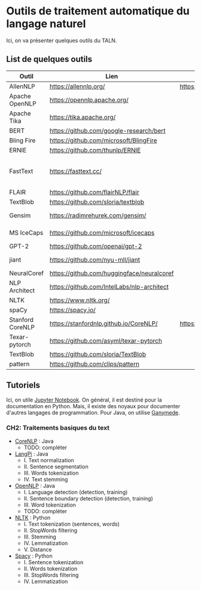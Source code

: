 # Outils de traitement automatique du langage naturel

Ici, on va présenter quelques outils du TALN.

## List de quelques outils

|Outil|Lien|Demo|Langage|Tâches|
|---|---|---|---|---|
|AllenNLP|https://allennlp.org/|https://demo.allennlp.org/|Python| |
|Apache OpenNLP|https://opennlp.apache.org/| |Java| |
|Apache Tika|https://tika.apache.org/| |Java|Text extraction|
|BERT|https://github.com/google-research/bert| |Python|Modele|
|Bling Fire|https://github.com/microsoft/BlingFire| |Multiple (C++)|Preprocessing|
|ERNIE|https://github.com/thunlp/ERNIE| |Python|Modle|
|FastText|https://fasttext.cc/| |Python|Text classification and word representation|
|FLAIR|https://github.com/flairNLP/flair| |Python|NER, PoS|
|TextBlob|https://github.com/sloria/textblob| |Python| |
|Gensim|https://radimrehurek.com/gensim/| |Python|Topic modeling|
|MS IceCaps|https://github.com/microsoft/icecaps| |Python|Conversation agent|
|GPT-2|https://github.com/openai/gpt-2| |Python|Modele|
|jiant|https://github.com/nyu-mll/jiant| |Python|Research tasks|
|NeuralCoref|https://github.com/huggingface/neuralcoref| |Python(Spacy)|CoRef|
|NLP Architect|https://github.com/IntelLabs/nlp-architect| |Python| |
|NLTK|https://www.nltk.org/| |Python| |
|spaCy|https://spacy.io/| |Python| |
|Stanford CoreNLP|https://stanfordnlp.github.io/CoreNLP/|https://corenlp.run/|Java| |
|Texar-pytorch|https://github.com/asyml/texar-pytorch| |Python| |
|TextBlob|https://github.com/sloria/TextBlob| |Python| |
|pattern|https://github.com/clips/pattern| |Python| |

## Tutoriels

Ici, on utile [Jupyter Notebook](https://jupyter.org/).
On général, il est destiné pour la documentation en Python.
Mais, il existe des noyaux pour documenter d'autres langages de programmation.
Pour Java, on utilise [Ganymede](https://github.com/allen-ball/ganymede).

### CH2: Traitements basiques du text

- [CoreNLP](./CH2/preprocessing_java_CoreNLP.ipynb) : Java
  -  TODO: compléter
- [LangPi](CH2/preprocessing_java_LangPi.ipynb) : Java
  - I. Text normalization
  - II. Sentence segmentation
  - III. Words tokenization
  - IV. Text stemming
- [OpenNLP](CH2/preprocessing_java_OpenNLP.ipynb) : Java
  - I. Language detection (detection, training)
  - II. Sentence boundary detection (detection, training)
  - III. Word tokenization
  - TODO: compléter
- [NLTK](CH2/preprocessing_python_NLTK.ipynb) : Python
  - I. Text tokenization (sentences, words)
  - II. StopWords filtering
  - III. Stemming
  - IV. Lemmatization
  - V. Distance
- [Spacy](CH2/preprocessing_python_Spacy.ipynb) : Python
  - I. Sentence tokenization
  - II. Words tokenization
  - III. StopWords filtering
  - IV. Lemmatization
